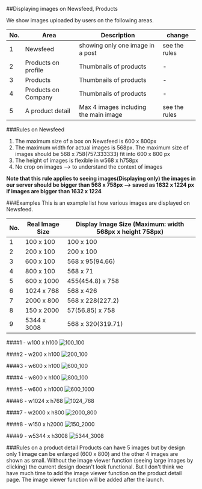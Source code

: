 ##Displaying images on Newsfeed, Products 

We show images uploaded by users on the following areas.

No. | Area | Description | change 
--- | --- | --- | ---
1 | Newsfeed | showing only one image in a post | see the rules
2 | Products on profile | Thumbnails of products | -
3 | Products | Thumbnails of products | -
4 | Products on Company | Thumbnails of products | -  
5 | A product detail | Max 4 images including the main image | see the rules  

###Rules on Newsfeed 
1. The maximum size of a box on Newsfeed is 600 x 800px 
2. The maximum width for actual images is 568px. The maximum size of images should be 568 x 758(757.333333) fit into 600 x 800 px 
2. The height of images is flexible in w568 x h758px 
3. No crop on images --> to understand the context of images  

**Note that this rule applies to seeing images(Displaying only) the images in our server should be bigger than 568 x 758px  --> saved as 1632 x 1224 px if images are bigger than 1632 x 1224** 

###Examples 
This is an example list how various images are displayed on Newsfeed. 

No. | Real Image Size | Display Image Size (Maximum: width 568px x height 758px) 
--- | --- | --- 
1 | 100 x 100 | 100 x 100
2 | 200 x 100 | 200 x 100
3 | 600 x 100 | 568 x 95(94.66) 
4 | 800 x 100 | 568 x 71
5 | 600 x 1000 | 455(454.8) x 758 
6 | 1024 x 768 | 568 x 426
7 | 2000 x 800 | 568 x 228(227.2) 
8 | 150 x 2000 | 57(56.85) x 758
9 | 5344 x 3008 | 568 x 320(319.71)

####1 - w100 x h100 
 ![100_100](https://github.com/isotype/STUFF/blob/master/Img/100_100.png)
 
####2 - w200 x h100 
![200_100](https://github.com/isotype/STUFF/blob/master/Img/200_100.png)

####3 - w600 x h100
![600_100](https://github.com/isotype/STUFF/blob/master/Img/600_100.png)

####4 - w800 x h100
![800_100](https://github.com/isotype/STUFF/blob/master/Img/800_100.png)

####5 - w600 x h1000
![600_1000](https://github.com/isotype/STUFF/blob/master/Img/600_1000.png)

####6 - w1024 x h768
![1024_768](https://github.com/isotype/STUFF/blob/master/Img/1024_768.png)

####7 - w2000 x h800
![2000_800](https://github.com/isotype/STUFF/blob/master/Img/2000_800.png)

####8 - w150 x h2000
![150_2000](https://github.com/isotype/STUFF/blob/master/Img/150_2000.png)

####9 - w5344 x h3008
![5344_3008](https://github.com/isotype/STUFF/blob/master/Img/5344_3008.png)

###Rules on a product detail 
Products can have 5 images but by design only 1 image can be enlarged (600 x 800) 
and the other 4 images are shown as small. Without the image viewer function (seeing large images by clicking) the current design doesn't look functional.
But I don't think we have much time to add the image viewer function on the product detail page. The image viewer function will be added after the launch. 


